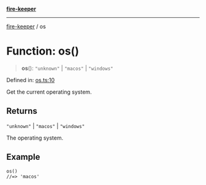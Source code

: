[**fire-keeper**](../README.md)

***

[fire-keeper](../README.md) / os

# Function: os()

> **os**(): `"unknown"` \| `"macos"` \| `"windows"`

Defined in: [os.ts:10](https://github.com/phonowell/fire-keeper/blob/main/src/os.ts#L10)

Get the current operating system.

## Returns

`"unknown"` \| `"macos"` \| `"windows"`

The operating system.

## Example

```
os()
//=> 'macos'
```
